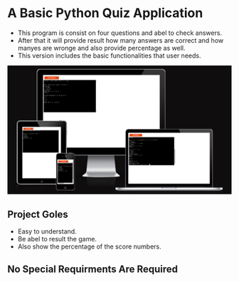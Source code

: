 #  A Basic Python Quiz Application 

* This program is consist on four  questions and abel to check answers.
* After that it will provide result how many answers are correct and how manyes are wronge and also provide percentage as well.
* This version includes the basic functionalities that user needs.
 
 ![insurting image](/assets/media/responsiv-png)

 ## Project Goles

 * Easy to understand. 
 * Be abel to result the game.
 * Also show the percentage of the score numbers. 
  
## No Special Requirments Are Required 